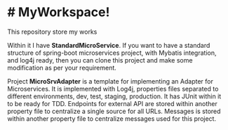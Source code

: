 # # MyWorkspace!

This repository store my works

Within it I have **StandardMicroService**. If you want to have a standard structure of spring-boot microservices project, with Mybatis integration, and log4j ready, then you can clone this project and make some modification as per your requirement.

Project **MicroSrvAdapter** is a template for implementing an Adapter for Microservices. It is implemented with Log4j, properties files separated to different environments, dev, test, staging, production. It has JUnit within it to be ready for TDD. Endpoints for external API are stored within another property file to centralize a single source for all URLs. Messages is stored within another property file to centralize messages used for this project.
